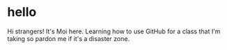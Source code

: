 # hello

Hi strangers! It's Moi here. Learning how to use GitHub for a class that I'm taking so pardon me if it's a disaster zone. 
